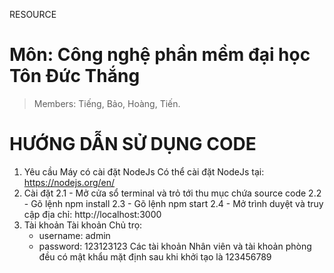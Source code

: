 RESOURCE

# Môn: Công nghệ phần mềm đại học Tôn Đức Thắng

> Members: Tiếng, Bảo, Hoàng, Tiến.

# HƯỚNG DẪN SỬ DỤNG CODE

1. Yêu cầu
   Máy có cài đặt NodeJs
   Có thể cài đặt NodeJs tại: https://nodejs.org/en/
2. Cài đặt
   2.1 - Mở cửa sổ terminal và trỏ tới thu mục chứa source code
   2.2 - Gõ lệnh npm install
   2.3 - Gõ lệnh npm start
   2.4 - Mở trình duyệt và truy cập địa chỉ: http://localhost:3000
3. Tài khoản
   Tài khoản Chủ trọ:
    - username: admin
    - password: 123123123
      Các tài khoản Nhân viên và tài khoản phòng đều có mật khẩu mặt định sau khi khởi tạo là 123456789
